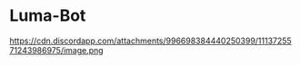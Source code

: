 # Luma-Bot

https://cdn.discordapp.com/attachments/996698384440250399/1113725571243986975/image.png
